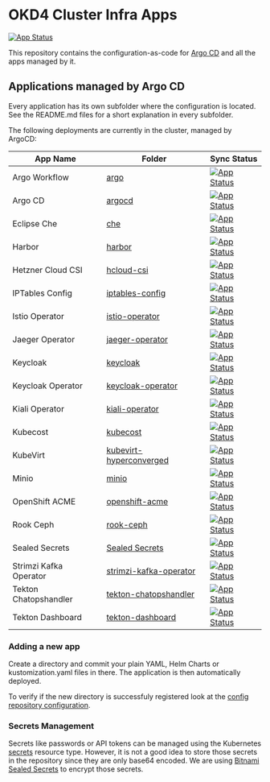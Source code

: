 # OKD4 Cluster Infra Apps

[![App Status](https://argocd.baloise.dev/api/badge?name=okd4-cluster-infra-apps-apps)](https://argocd.baloise.dev/applications/okd4-cluster-infra-apps-apps)

This repository contains the configuration-as-code for [Argo CD](https://argoproj.github.io/argo-cd/) and all the apps managed by it.

## Applications managed by Argo CD
Every application has its own subfolder where the configuration is located. See the README.md files for a short explanation in every subfolder.

The following deployments are currently in the cluster, managed by ArgoCD:

| App Name              | Folder                                        | Sync Status                         |
| --------------------- | --------------------------------------------- | ------------------------------------| 
| Argo Workflow         |[argo](.disabled/argo)                                        |[![App Status](https://argocd.baloise.dev/api/badge?name=argo)](https://argocd.baloise.dev/applications/argo)|
| Argo CD               |[argocd](argocd)                                    |[![App Status](https://argocd.baloise.dev/api/badge?name=argocd)](https://argocd.baloise.dev/applications/argocd)|
| Eclipse Che           |[che](.disabled/che)                                          |[![App Status](https://argocd.baloise.dev/api/badge?name=che)](https://argocd.baloise.dev/applications/che)|
| Harbor                |[harbor](.disabled/harbor)                                    |[![App Status](https://argocd.baloise.dev/api/badge?name=harbor)](https://argocd.baloise.dev/applications/argocd)|
| Hetzner Cloud CSI     |[hcloud-csi](.disabled/hcloud-csi)                            |[![App Status](https://argocd.baloise.dev/api/badge?name=hcloud-csi)](https://argocd.baloise.dev/applications/hcloud-csi)|
| IPTables Config       |[iptables-config](iptables-config)                  |[![App Status](https://argocd.baloise.dev/api/badge?name=iptables-config)](https://argocd.baloise.dev/applications/iptables-config)|
| Istio Operator        |[istio-operator](.disabled/istio-operator)                    |[![App Status](https://argocd.baloise.dev/api/badge?name=istio-operator)](https://argocd.baloise.dev/applications/istio-operator)|
| Jaeger Operator       |[jaeger-operator](.disabled/jaeger-operator)                  |[![App Status](https://argocd.baloise.dev/api/badge?name=jaeger-operator)](https://argocd.baloise.dev/applications/jaeger-operator)|
| Keycloak              |[keycloak](.disabled/keycloak)                                |[![App Status](https://argocd.baloise.dev/api/badge?name=keycloak)](https://argocd.baloise.dev/applications/keycloak)|
| Keycloak Operator     |[keycloak-operator](.disabled/keycloak-operator)              |[![App Status](https://argocd.baloise.dev/api/badge?name=keycloak-operator)](https://argocd.baloise.dev/applications/keycloak-operator)|
| Kiali Operator        |[kiali-operator](.disabled/kiali-operator)                    |[![App Status](https://argocd.baloise.dev/api/badge?name=kiali-operator)](https://argocd.baloise.dev/applications/kiali-operator)|
| Kubecost              |[kubecost](kubecost)                                |[![App Status](https://argocd.baloise.dev/api/badge?name=kubecost)](https://argocd.baloise.dev/applications/kubecost)|
| KubeVirt              |[kubevirt-hyperconverged](.disabled/kubevirt-hyperconverged)  |[![App Status](https://argocd.baloise.dev/api/badge?name=kubevirt-hyperconverged)](https://argocd.baloise.dev/applications/kubevirt-hyperconverged)|
| Minio                 |[minio](.disabled/minio)                                      |[![App Status](https://argocd.baloise.dev/api/badge?name=minio)](https://argocd.baloise.dev/applications/minio)|
| OpenShift ACME        |[openshift-acme](.disabled/openshift-acme)                    |[![App Status](https://argocd.baloise.dev/api/badge?name=openshift-acme)](https://argocd.baloise.dev/applications/openshift-acme)|
| Rook Ceph             |[rook-ceph](rook-ceph)                              |[![App Status](https://argocd.baloise.dev/api/badge?name=rook-ceph)](https://argocd.baloise.dev/applications/rook-ceph)|
| Sealed Secrets        |[Sealed Secrets](sealed-secrets)                    |[![App Status](https://argocd.baloise.dev/api/badge?name=sealed-secrets)](https://argocd.baloise.dev/applications/sealed-secrets)|
| Strimzi Kafka Operator|[strimzi-kafka-operator](.disabled/strimzi-kafka-operator)    |[![App Status](https://argocd.baloise.dev/api/badge?name=strimzi-kafka-operator)](https://argocd.baloise.dev/applications/strimzi-kafka-operator)|
| Tekton Chatopshandler |[tekton-chatopshandler](tekton-chatopshandler)      |[![App Status](https://argocd.baloise.dev/api/badge?name=tekton-chatopshandler)](https://argocd.baloise.dev/applications/tekton-chatopshandler)|
| Tekton Dashboard      |[tekton-dashboard](tekton-dashboard)                |[![App Status](https://argocd.baloise.dev/api/badge?name=tekton-dashboard)](https://argocd.baloise.dev/applications/tekton-dashboard)|
  
### Adding a new app
Create a directory and commit your plain YAML, Helm Charts or kustomization.yaml files in there. The application is then automatically deployed.

To verify if the new directory is successfuly registered look at the [config repository configuration](https://github.com/baloise-incubator/okd4-apps-root-config/blob/master/apps/okd4-cluster-infra-apps.yaml#L24).

### Secrets Management
Secrets like passwords or API tokens can be managed using the Kubernetes [secrets](https://kubernetes.io/docs/concepts/configuration/secret/) resource type. However, it is not a good idea to store those secrets in the repository since they are only base64 encoded. We are using [Bitnami Sealed Secrets](sealed-secrets) to encrypt those secrets.


